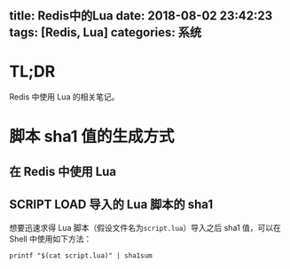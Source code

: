 title: Redis中的Lua
date: 2018-08-02 23:42:23
tags: [Redis, Lua]
categories: 系统
---

# TL;DR

Redis 中使用 Lua 的相关笔记。

<!-- lua-in-redis -->
<!-- more -->

# 脚本 sha1 值的生成方式

## 在 Redis 中使用 Lua

## SCRIPT LOAD 导入的 Lua 脚本的 sha1

想要迅速求得 Lua 脚本（假设文件名为`script.lua`）导入之后 sha1 值，可以在 Shell 中使用如下方法：

```
printf "$(cat script.lua)" | sha1sum
```


